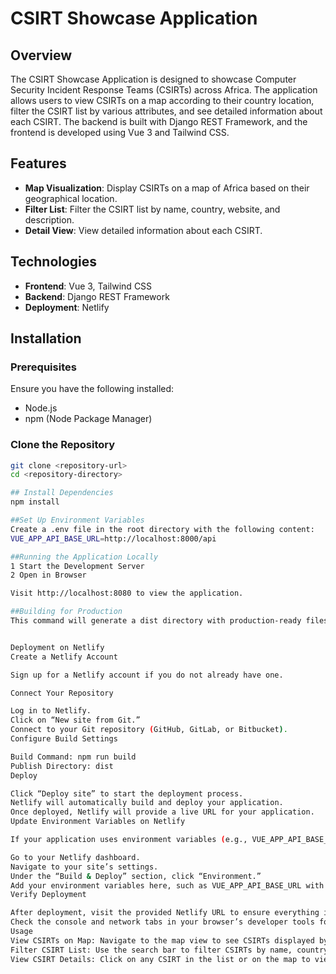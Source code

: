 # CSIRT Showcase Application

## Overview

The CSIRT Showcase Application is designed to showcase Computer Security Incident Response Teams (CSIRTs) across Africa. The application allows users to view CSIRTs on a map according to their country location, filter the CSIRT list by various attributes, and see detailed information about each CSIRT. The backend is built with Django REST Framework, and the frontend is developed using Vue 3 and Tailwind CSS.

## Features

- **Map Visualization**: Display CSIRTs on a map of Africa based on their geographical location.
- **Filter List**: Filter the CSIRT list by name, country, website, and description.
- **Detail View**: View detailed information about each CSIRT.

## Technologies

- **Frontend**: Vue 3, Tailwind CSS
- **Backend**: Django REST Framework
- **Deployment**: Netlify

## Installation

### Prerequisites

Ensure you have the following installed:
- Node.js
- npm (Node Package Manager)

### Clone the Repository

```bash
git clone <repository-url>
cd <repository-directory>

## Install Dependencies
npm install

##Set Up Environment Variables
Create a .env file in the root directory with the following content:
VUE_APP_API_BASE_URL=http://localhost:8000/api

##Running the Application Locally
1 Start the Development Server
2 Open in Browser

Visit http://localhost:8080 to view the application.

##Building for Production
This command will generate a dist directory with production-ready files.


Deployment on Netlify
Create a Netlify Account

Sign up for a Netlify account if you do not already have one.

Connect Your Repository

Log in to Netlify.
Click on “New site from Git.”
Connect to your Git repository (GitHub, GitLab, or Bitbucket).
Configure Build Settings

Build Command: npm run build
Publish Directory: dist
Deploy

Click “Deploy site” to start the deployment process.
Netlify will automatically build and deploy your application.
Once deployed, Netlify will provide a live URL for your application.
Update Environment Variables on Netlify

If your application uses environment variables (e.g., VUE_APP_API_BASE_URL), set them up in Netlify:

Go to your Netlify dashboard.
Navigate to your site’s settings.
Under the “Build & Deploy” section, click “Environment.”
Add your environment variables here, such as VUE_APP_API_BASE_URL with the appropriate value.
Verify Deployment

After deployment, visit the provided Netlify URL to ensure everything is working correctly.
Check the console and network tabs in your browser’s developer tools for any issues.
Usage
View CSIRTs on Map: Navigate to the map view to see CSIRTs displayed by their location.
Filter CSIRT List: Use the search bar to filter CSIRTs by name, country, website, or description.
View CSIRT Details: Click on any CSIRT in the list or on the map to view detailed information.

